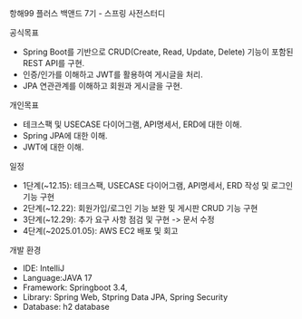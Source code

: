 항해99 플러스 백앤드 7기 - 스프링 사전스터디

공식목표
- Spring Boot를 기반으로 CRUD(Create, Read, Update, Delete) 기능이 포함된 REST API를 구현.
- 인증/인가를 이해하고 JWT를 활용하여 게시글을 처리.
- JPA 연관관계를 이해하고 회원과 게시글을 구현.

개인목표
- 테크스팩 및 USECASE 다이어그램, API명세서, ERD에 대한 이해.
- Spring JPA에 대한 이해.
- JWT에 대한 이해.

일정
- 1단계(~12.15): 테크스팩, USECASE 다이어그램, API명세서, ERD 작성 및 로그인 기능 구현
- 2단계(~12.22): 회원가입/로그인 기능 보완 및 게시판 CRUD 기능 구현
- 3단계(~12.29): 추가 요구 사항 점검 및 구현 -> 문서 수정
- 4단계(~2025.01.05): AWS EC2 배포 및 회고

개발 환경
- IDE: IntelliJ
- Language:JAVA 17
- Framework: Springboot 3.4,
- Library: Spring Web, Stpring Data JPA, Spring Security
- Database: h2 database

 
